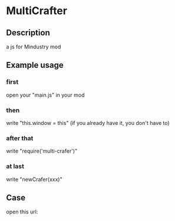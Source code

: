 # MultiCrafter
## Description
a js for Mindustry mod
## Example usage
### first
open your "main.js" in your mod
### then
write "this.window = this" (if you already have it, you don't have to)
### after that
write "require('multi-crafer')"
### at last
write "newCrafer(xxx)"
## Case
open this url: <a url="https://github.com/I-hope1/MultiCrafter/raw/main/%E5%A4%9A%E5%90%88%E6%A1%88%E4%BE%8B1.3.zip"></a>
